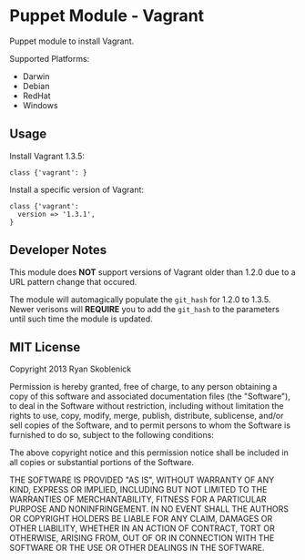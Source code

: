 Puppet Module - Vagrant
=======================

Puppet module to install Vagrant.

Supported Platforms:

- Darwin
- Debian
- RedHat
- Windows

Usage
-----

Install Vagrant 1.3.5:

```
class {'vagrant': }
```

Install a specific version of Vagrant:

```
class {'vagrant':
  version => '1.3.1',
}
```

Developer Notes
---------------
This module does __NOT__ support versions of Vagrant older than 1.2.0 due to a  
URL pattern change that occured.

The module will automagically populate the ```git_hash``` for 1.2.0 to 1.3.5. 
Newer verisons will __REQUIRE__ you to add the ```git_hash``` to the parameters 
until such time the module is updated.

MIT License
-----------

Copyright 2013 Ryan Skoblenick

Permission is hereby granted, free of charge, to any person obtaining a copy
of this software and associated documentation files (the "Software"), to deal
in the Software without restriction, including without limitation the rights
to use, copy, modify, merge, publish, distribute, sublicense, and/or sell
copies of the Software, and to permit persons to whom the Software is
furnished to do so, subject to the following conditions:

The above copyright notice and this permission notice shall be included in
all copies or substantial portions of the Software.

THE SOFTWARE IS PROVIDED "AS IS", WITHOUT WARRANTY OF ANY KIND, EXPRESS OR
IMPLIED, INCLUDING BUT NOT LIMITED TO THE WARRANTIES OF MERCHANTABILITY,
FITNESS FOR A PARTICULAR PURPOSE AND NONINFRINGEMENT. IN NO EVENT SHALL THE
AUTHORS OR COPYRIGHT HOLDERS BE LIABLE FOR ANY CLAIM, DAMAGES OR OTHER
LIABILITY, WHETHER IN AN ACTION OF CONTRACT, TORT OR OTHERWISE, ARISING FROM,
OUT OF OR IN CONNECTION WITH THE SOFTWARE OR THE USE OR OTHER DEALINGS IN
THE SOFTWARE.